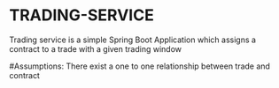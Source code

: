 # TRADING-SERVICE

Trading service is a simple Spring Boot Application which assigns a contract 
to a trade with a given trading window

#Assumptions:
There exist a one to one relationship between trade and contract




